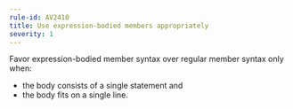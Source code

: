 ```yaml
---
rule-id: AV2410
title: Use expression-bodied members appropriately
severity: 1
---
```

Favor expression-bodied member syntax over regular member syntax only when:

- the body consists of a single statement and
- the body fits on a single line.
